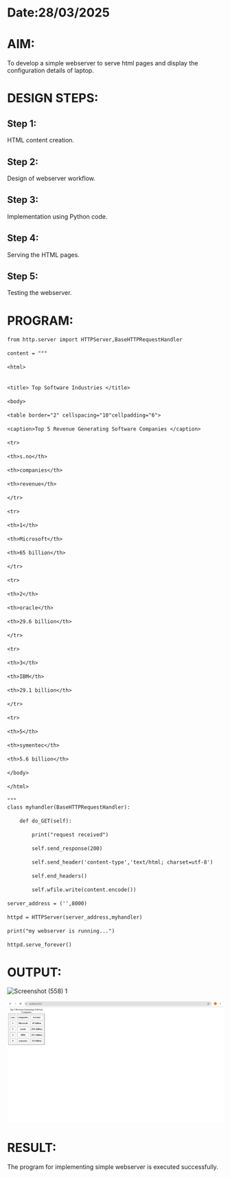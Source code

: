 
# Date:28/03/2025
# AIM:
To develop a simple webserver to serve html pages and display the configuration details of laptop.

# DESIGN STEPS:
## Step 1:
HTML content creation.

## Step 2:
Design of webserver workflow.

## Step 3:
Implementation using Python code.

## Step 4:
Serving the HTML pages.

## Step 5:
Testing the webserver.

# PROGRAM:
```
from http.server import HTTPServer,BaseHTTPRequestHandler

content = """

<html>

    
<title> Top Software Industries </title>

<body>
    
<table border="2" cellspacing="10"cellpadding="6">
    
<caption>Top 5 Revenue Generating Software Companies </caption>

<tr>
    
<th>s.no</th>

<th>companies</th>

<th>revenue</th>

</tr>

<tr>
    
<th>1</th>

<th>Microsoft</th>

<th>65 billion</th>

</tr>

<tr>
    
<th>2</th>

<th>oracle</th>

<th>29.6 billion</th>

</tr>

<tr>
    
<th>3</th>

<th>IBM</th>

<th>29.1 billion</th>

</tr>

<tr>
    
<th>5</th>

<th>symentec</th>

<th>5.6 billion</th>

</body>

</html>

"""
class myhandler(BaseHTTPRequestHandler):

    def do_GET(self):
    
        print("request received")
        
        self.send_response(200)
        
        self.send_header('content-type','text/html; charset=utf-8')
        
        self.end_headers()
        
        self.wfile.write(content.encode())
        
server_address = ('',8000)

httpd = HTTPServer(server_address,myhandler)

print("my webserver is running...")

httpd.serve_forever()

```
# OUTPUT:
![Screenshot (558) 1](https://github.com/user-attachments/assets/a7efae14-5ea2-4fb1-9bf8-0c1fa65eaee2)

![alt text](<Screenshot (556).png>)


# RESULT:
The program for implementing simple webserver is executed successfully.
